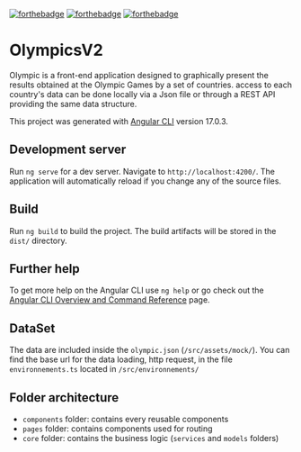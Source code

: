 [![forthebadge](https://forthebadge.com/images/badges/cc-0.svg)](https://forthebadge.com) [![forthebadge](https://forthebadge.com/images/badges/made-with-javascript.svg)](https://forthebadge.com) [![forthebadge](https://forthebadge.com/images/badges/uses-css.svg)](https://forthebadge.com)

# OlympicsV2

Olympic is a front-end application designed to graphically present the results obtained at the Olympic Games by a set of countries. access to each country's data can be done locally via a Json file or through a REST API providing the same data structure.

This project was generated with [Angular CLI](https://github.com/angular/angular-cli) version 17.0.3.

## Development server

Run `ng serve` for a dev server. Navigate to `http://localhost:4200/`. The application will automatically reload if you change any of the source files.

## Build

Run `ng build` to build the project. The build artifacts will be stored in the `dist/` directory.

## Further help

To get more help on the Angular CLI use `ng help` or go check out the [Angular CLI Overview and Command Reference](https://angular.io/cli) page.

## DataSet

The data are included inside the `olympic.json` (`/src/assets/mock/`).
You can find the base url for the data loading, http request, in the file `environnements.ts` located in `/src/environnements/`

## Folder architecture

- `components` folder: contains every reusable components
- `pages` folder: contains components used for routing
- `core` folder: contains the business logic (`services` and `models` folders)
